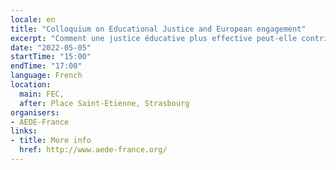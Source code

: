```yaml
---
locale: en
title: "Colloquium on Educational Justice and European engagement"
excerpt: "Comment une justice éducative plus effective peut-elle contribuer à développer la conscience et l’engagement européen chez les jeunes ? avec Bernard HUGONNIER, Maître de conférences à Sciences Po, ancien directeur adjoint pour l'éducation à l'OCDE."
date: "2022-05-05"
startTime: "15:00"
endTime: "17:00"
language: French
location:
  main: FEC,
  after: Place Saint-Etienne, Strasbourg
organisers:
- AEDE-France
links:
- title: More info
  href: http://www.aede-france.org/
---
```

